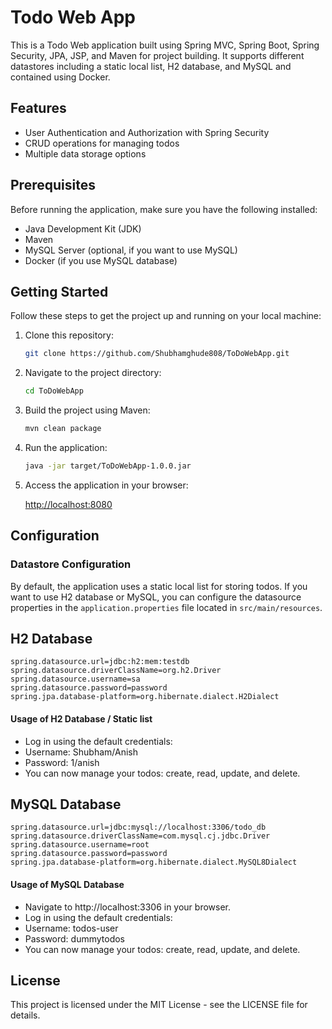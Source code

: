 # Todo Web App

This is a Todo Web application built using Spring MVC, Spring Boot, Spring Security, JPA, JSP, and Maven for project building. It supports different datastores including a static local list, H2 database, and MySQL and contained using Docker.

## Features

- User Authentication and Authorization with Spring Security
- CRUD operations for managing todos
- Multiple data storage options

## Prerequisites

Before running the application, make sure you have the following installed:

- Java Development Kit (JDK)
- Maven
- MySQL Server (optional, if you want to use MySQL)
- Docker (if you use MySQL database)

## Getting Started

Follow these steps to get the project up and running on your local machine:

1. Clone this repository:

    ```bash
    git clone https://github.com/Shubhamghude808/ToDoWebApp.git
    ```

2. Navigate to the project directory:

    ```bash
    cd ToDoWebApp
    ```

3. Build the project using Maven:

    ```bash
    mvn clean package
    ```

4. Run the application:

    ```bash
    java -jar target/ToDoWebApp-1.0.0.jar
    ```

5. Access the application in your browser:

    [http://localhost:8080](http://localhost:8080)

## Configuration

### Datastore Configuration

By default, the application uses a static local list for storing todos. If you want to use H2 database or MySQL, you can configure the datasource properties in the `application.properties` file located in `src/main/resources`.

## H2 Database

```properties
spring.datasource.url=jdbc:h2:mem:testdb
spring.datasource.driverClassName=org.h2.Driver
spring.datasource.username=sa
spring.datasource.password=password
spring.jpa.database-platform=org.hibernate.dialect.H2Dialect
```

#### Usage of H2 Database / Static list
- Log in using the default credentials:
- Username: Shubham/Anish
- Password: 1/anish
- You can now manage your todos: create, read, update, and delete.

## MySQL Database

```properties
spring.datasource.url=jdbc:mysql://localhost:3306/todo_db
spring.datasource.driverClassName=com.mysql.cj.jdbc.Driver
spring.datasource.username=root
spring.datasource.password=password
spring.jpa.database-platform=org.hibernate.dialect.MySQL8Dialect
```

#### Usage of MySQL Database
- Navigate to http://localhost:3306 in your browser.
- Log in using the default credentials:
- Username: todos-user
- Password: dummytodos
- You can now manage your todos: create, read, update, and delete.

## License
This project is licensed under the MIT License - see the LICENSE file for details.
